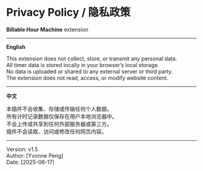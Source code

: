 # Privacy Policy / 隐私政策

**Billable Hour Machine** extension

---

**English**

This extension does not collect, store, or transmit any personal data.  
All timer data is stored locally in your browser’s local storage.  
No data is uploaded or shared to any external server or third party.  
The extension does not read, access, or modify website content.

---

**中文**

本插件不会收集、存储或传输任何个人数据。  
所有计时记录数据仅保存在用户本地浏览器中。  
不会上传或共享到任何外部服务器或第三方。  
插件不会读取、访问或修改任何网页内容。

---

Version: v1.5  
Author: [Yvonne Peng]  
Date: [2025-06-17]
